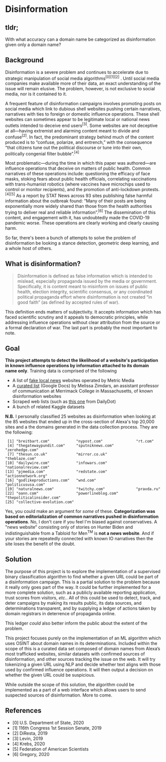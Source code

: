 # Disinformation

## tldr;
With what accuracy can a domain name be categorized as disinformation given only a domain name?

## Background
Disinformation is a severe problem and continues to accelerate due to strategic manipulation of social media algorithms<sup>[0]</sup><sup>[1]</sup><sup>[2]</sup> . Until social media companies make available more of their data, an exact understanding of the issue will remain elusive. The problem, however, is not exclusive to social media, nor is it contained to it. 

A frequent feature of disinformation campaigns involves promoting posts on social media which link to dubious shell websites pushing certain narratives, narratives with ties to foreign or domestic influence operations. These shell websites can sometimes appear to be legitimate local or national news outlets intended to deceive end users<sup>[3]</sup>. Some websites are not deceptive at all—having extremist and alarming content meant to divide and confuse<sup>[2]</sup>. In fact, the predominant strategy behind much of the content produced is to “confuse, polarize, and entrench,” with the consequence “that citizens tune out the political discourse or tune into their own, politically congenial filter bubble”.<sup>[4]</sup>

Most problematic—during the time in which this paper was authored—are influence operations that deceive on matters of public health. Common narratives of these operations include: questioning the efficacy of face masks, stoking fears about public health officials, correlating vaccinations with trans-humanist robotics (where vaccines have microchips used to control or monitor recipients), and the promotion of anti-lockdown protests.<sup>[4]</sup><sup>[5]</sup> As a report by STAT News across 93 sites publishing false harmful information about the outbreak found: “Many of their posts are being exponentially more widely shared than those from the health authorities trying to deliver real and reliable information”.<sup>[6]</sup> The dissemination of this content, and engagement with it, has undoubtedly made the COVID-19 pandemic worse. These operations are clearly working and clearly causing harm.
  
So far, there's been a bunch of attempts to solve the problem of disinformation be looking a stance detection, geometric deep learning, and a whole host of others.

## What is disinformation?
> Disinformation is defined as false information which is intended to mislead, especially propaganda issued by the media or government. Specifically, it is content meant to misinform on issues of public health, election integrity, scientific consensus, or any coordinated political propaganda effort where disinformation is not created “in good faith” (as defined by accepted rules of war).

This definition ends matters of subjectivity. It accepts information which has faced scientific scrutiny and it appeals to democratic principles, while addressing influence operations without clear attribution from the source or a formal declaration of war. The last part is probably the most important to note.

## Goal
**This project attempts to detect the likelihood of a website's participation in known influence operations by information attached to its domain name only**. Training data is comprised of the following
- A list of [fake local news](https://www.nytimes.com/2020/10/18/technology/timpone-local-news-metric-media.html) websites operated by Metric Media
- A [curated list](https://docs.google.com/document/d/10eA5-mCZLSS4MQY5QGb5ewC3VAL6pLkT53V_81ZyitM/preview) (Google Docs) by Melissa Zimdars, an assistant professor of communication at Merrimack College in Massachusetts, of known disinformation websites
- Scraped web lists (such as [this one](https://www.dailydot.com/debug/fake-news-sites-list-facebook/) from DailyDot)
- A bunch of related Kaggle datasets

**N.B.** I personally classified 25 websites as disinformation when looking at the 85 websites that ended up in the cross-section of Alexa's top 20,000 sites and a the domains generated in the data collection process. They are the following:

```
 [1] "breitbart.com"            "nypost.com"               "rt.com"                  
 [4] "thegatewaypundit.com"     "sputniknews.com"          "zerohedge.com"           
 [7] "thesun.co.uk"             "mirror.co.uk"             "theblaze.com"            
[10] "dailywire.com"            "infowars.com"             "nationalreview.com"      
[13] "pjmedia.com"              "redstate.com"             "actionnetwork.org"       
[16] "godlikeproductions.com"   "wnd.com"                  "politicususa.com"        
[19] "naturalnews.com"          "twitchy.com"              "pravda.ru"               
[22] "oann.com"                 "powerlineblog.com"        "thepoliticalinsider.com" 
[25] "collective-evolution.com"
```

Yes, you could make an argument for *some* of these. **Categorization was based on editorialization of common narratives pushed in disinformation operations**. No, I don't care if you feel I'm biased against conservatives. A "news website" consisting only of stories on Hunter Biden and indistinguishable from a Tabloid for Men<sup>TM</sup> is **not a news website**. And if your stories are repeatedly connected with known IO narratives then the site loses the benefit of the doubt.

## Solution
The purpose of this project is to explore the implementation of a supervised binary classification algorithm to find whether a given URL could be part of a disinformation campaign. This is a partial solution to the problem because it really only goes part of the way. It could be further implemented for a more complete solution, such as a publicly available reporting application, trust scores from visitors, *etc.*. All of this could be used to detect, track, and deter campaigns by making its results public, its data sources, and determinations transparent, and by supplying a ledger of actions taken by domain registrars in deterrence of propaganda online. 

This ledger *could* also better inform the public about the extent of the problem.

This project focuses purely on the implementation of an ML algorithm which uses OSINT about domain names in its determinations. Included within the scope of this is a curated data set composed of domain names from Alexa’s most trafficked websites, similar datasets with confirmed sources of disinformation, and other sources tracking the issue on the web. It will try tokenizing a given URL using NLP and decide whether text aligns with those used by confirmed influence operations. It will then output a decision on whether the given URL could be suspicious.

While outside the scope of this solution, the algorithm could be implemented as a part of a web interface which allows users to send suspected sources of disinformation. More to come.

## References
- [0] U.S. Department of State, 2020
- [1] 116th Congress 1st Session Senate, 2019
- [2] DiResta, 2019
- [3] Levin, 2019
- [4] Krebs, 2020
- [5] Federation of American Scientists
- [6] Gregory, 2020
